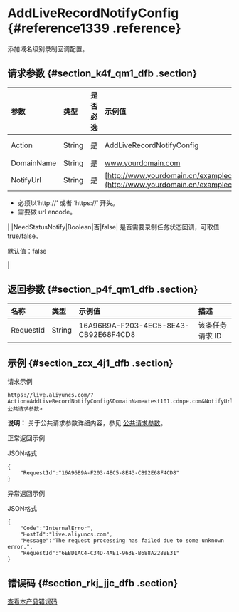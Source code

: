 # AddLiveRecordNotifyConfig {#reference1339 .reference}

添加域名级别录制回调配置。

## 请求参数 {#section_k4f_qm1_dfb .section}

|参数|类型|是否必选|示例值|描述|
|:-|:-|:---|:--|:-|
|Action|String|是|AddLiveRecordNotifyConfig|系统规定参数。取值：AddLiveRecordNotifyConfig|
|DomainName|String|是|www.yourdomain.com|您的加速域名。|
|NotifyUrl|String|是|[http://www.yourdomain.cn/examplecallback.action](http://www.yourdomain.cn/examplecallback.action)| 回调 url 地址。

 -   必须以‘http://’ 或者 ‘https://’ 开头。
-   需要做 url encode。

 |
|NeedStatusNotify|Boolean|否|false| 是否需要录制任务状态回调，可取值 true/false。

 默认值：false

 |

## 返回参数 {#section_p4f_qm1_dfb .section}

|名称|类型|示例值|描述|
|:-|:-|:--|:-|
|RequestId|String|16A96B9A-F203-4EC5-8E43-CB92E68F4CD8|该条任务请求 ID|

## 示例 {#section_zcx_4j1_dfb .section}

请求示例

```
https://live.aliyuncs.com/?Action=AddLiveRecordNotifyConfig&DomainName=test101.cdnpe.com&NotifyUrl=http://xxx<公共请求参数> 
```

**说明：** 关于公共请求参数详细内容，参见 [公共请求参数](cn.zh-CN/API参考/调用方式/公共参数.md#)。

正常返回示例

JSON格式

```
{
    "RequestId":"16A96B9A-F203-4EC5-8E43-CB92E68F4CD8"
}
```

异常返回示例

JSON格式

```
{
    "Code":"InternalError",
    "HostId":"live.aliyuncs.com",
    "Message":"The request processing has failed due to some unknown error.",
    "RequestId":"6EBD1AC4-C34D-4AE1-963E-B688A228BE31"
}
```

## 错误码 {#section_rkj_jjc_dfb .section}

 [查看本产品错误码](https://error-center.aliyun.com/status/product/live) 

